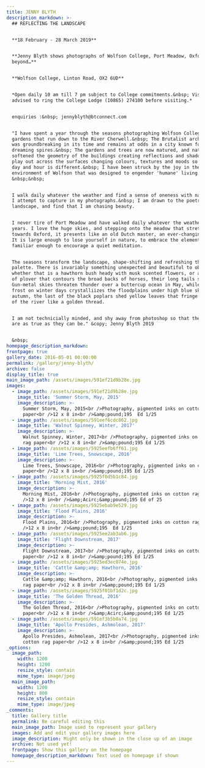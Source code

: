 ```yaml
---
title: JENNY BLYTH
description_markdown: >-
  ## REFLECTING THE LANDSCAPE


  **18 February - 28 March 2019**


  **Jenny Blyth shows photographs of Wolfson College, Port Meadow, Oxford and
  beyond…**


  **Wolfson College, Linton Road, OX2 6UD**


  *Open daily 10 am till 7 pm subject to College commitments.&nbsp; Visitors are
  advised to ring the College Lodge (10865) 274100 before visiting.*


  enquiries :&nbsp; jennyblyth@btconnect.com


  "I have spent a year through the seasons photographing Wolfson College and the
  gardens that run down to the River Cherwell.&nbsp; The Brutalist architecture
  was groundbreaking in its time and remains at odds in a city known for its
  dreaming spires.&nbsp; The gardens and trees are now matured, and nature has
  softened the geometry of the buildings creating reflections and shadows that
  play out across the surfaces changing colours, textures and moods so that each
  day and hour is different.&nbsp; I have been struck by the joy in the
  environment of Wolfson that was designed to engender 'humane' living.
  &nbsp;&nbsp;


  I walk daily whatever the weather and find a sense of oneness with nature that
  I attempt to capture in my photographs.&nbsp; I am drawn to the poetry in the
  landscape, and find that I am chasing beauty.


  I never tire of Port Meadow and have walked daily whatever the weather for
  years. I love the huge skies, and stepping onto the meadow that stretches
  towards Oxford, it presents like an old Dutch master, an ever-changing canvas.
  It is large enough to lose yourself in nature, to embrace the elements, and
  familiar enough to encourage a quiet meditation.


  The seasons transform the landscape, shape-shifting and refreshing the
  palette. There is invariably something unexpected and beautiful to observe
  whether that is a hawthorn bush heady with musk scented flowers, or a murmer
  of plover that contours the broad backs of horses, their long tails sashaying.
  Gun-metal skies threaten thunder over a buttercup ocean in May, while hoar
  frost on winter days crystalliizes the floodplains under high blue skies. In
  autumn, the last of the black poplars shed yellow leaves that fringe the edge
  of the river like a golden thread.


  I am not technicially minded, and shy away from photoshop so that the images
  are as true as they can be." &copy; Jenny Blyth 2019


  &nbsp;
homepage_description_markdown:
frontpage: true
gallery_date: 2016-05-01 00:00:00
permalink: /gallery/jenny-blyth/
archive: false
display_title: true
main_image_path: /assets/images/591ef21d9b28e.jpg
images:
  - image_path: /assets/images/591ef21d9b28e.jpg
    image_title: 'Summer Storm, May, 2015'
    image_description: >-
      Summer Storm, May, 2015<br />Photography, pigmented inks on cotton rag
      paper<br />12 x 8 in<br />&amp;pound;195  Ed 1/25
  - image_path: /assets/images/591eef6cdc862.jpg
    image_title: 'Walnut Spinney, Winter, 2017'
    image_description: >-
      Walnut Spinney, Winter, 2017<br />Photography, pigmented inks on cotton
      rag paper<br />12 x 8 in<br />&amp;pound;195 Ed 1/25
  - image_path: /assets/images/5925eefb6ff61.jpg
    image_title: 'Lime Trees, Snowscape, 2016'
    image_description: >-
      Lime Trees, Snowscape, 2016<br />Photography, pigmented inks on cotton rag
      paper<br />12 x 8 in<br />&amp;pound;195 Ed 1/25
  - image_path: /assets/images/5925f0d5b1c84.jpg
    image_title: 'Morning Mist, 2016'
    image_description: >-
      Morning Mist, 2016<br />Photography, pigmented inks on cotton rag paper<br
      />12 x 8 in<br />&amp;Acirc;&amp;pound;195 Ed of 25
  - image_path: /assets/images/5925ebab9e529.jpg
    image_title: 'Flood Plains, 2016'
    image_description: >-
      Flood Plains, 2016<br />Photography, pigmented inks on cotton rag paper<br
      />12 x 8 in<br />&amp;pound;195  Ed 1/25
  - image_path: /assets/images/5925ee2ab3ab6.jpg
    image_title: 'Flight Downstream, 2017'
    image_description: >-
      Flight Downstream, 2017<br />Photography, pigmented inks on cotton rag
      paper<br />12 x 8 in<br />&amp;pound;195 Ed 1/25
  - image_path: /assets/images/5925ed3ec074e.jpg
    image_title: 'Cattle &amp;amp; Hawthorn, 2016'
    image_description: >-
      Cattle &amp;amp; Hawthorn, 2016<br />Photography, pigmented inks on cotton
      rag paper<br />12 x 8 in<br />&amp;pound;195 Ed 1/25
  - image_path: /assets/images/5925f01bf1d2c.jpg
    image_title: 'The Golden Thread, 2016'
    image_description: >-
      The Golden Thread, 2016<br />Photography, pigmented inks on cotton rag
      paper<br />12 x 8 in<br />&amp;Acirc;&amp;pound;195 Ed 1/25
  - image_path: /assets/images/591ef3b5b0a74.jpg
    image_title: 'Apollo Presides, Ashmolean, 2017'
    image_description: >-
      Apollo Presides, Ashmolean, 2017<br />Photography, pigmented inks on
      cotton rag paper<br />12 x 8 in<br />&amp;pound;195 Ed 1/25
_options:
  image_path:
    width: 1200
    height: 1200
    resize_style: contain
    mime_type: image/jpeg
  main_image_path:
    width: 1200
    height: 800
    resize_style: contain
    mime_type: image/jpeg
_comments:
  title: Gallery title
  permalink: Be careful editing this
  main_image_path: Image used to represent your gallery
  images: Add and edit your gallery images here
  image_description: Might only be shown in the close up of an image
  archive: Not used yet!
  frontpage: Show this gallery on the homepage
  homepage_description_markdown: Text used on homepage if shown
---
```


